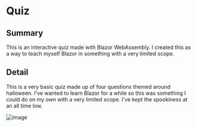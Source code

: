 # Quiz

## Summary
This is an interactive quiz made with Blazor WebAssembly.
I created this as a way to teach myself Blazor in something with a very limited scope.

## Detail
This is a very basic quiz made up of four questions themed around halloween.
I've wanted to learn Blazor for a while so this was something I could do on my own with a very limited scope.
I've kept the spookiness at an all time low.

![image](https://user-images.githubusercontent.com/39436443/191836409-ebbd31d4-bc54-4a0d-8125-c4096e0624c9.png)
